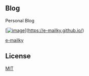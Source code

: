 ## Blog

Personal Blog

[[![image](https://github.com/user-attachments/assets/ef31713f-2dc8-4cc0-a59d-062ca8145d20)](https://e-mailky.github.io/)](https://e-mailky.github.io/)

[e-mailky](https://e-mailky.github.io/)
## License

[MIT](http://opensource.org/licenses/MIT)

